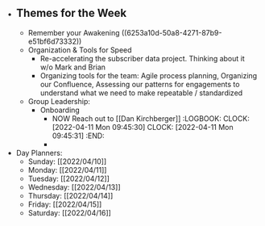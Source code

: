 - ## Themes for the Week
	- Remember your Awakening ((6253a10d-50a8-4271-87b9-e51bf6d73332))
	- Organization & Tools for Speed
		- Re-accelerating the subscriber data project. Thinking about it w/o Mark and Brian
		- Organizing tools for the team: Agile process planning, Organizing our Confluence, Assessing our patterns for engagements to understand what we need to make repeatable / standardized
	- Group Leadership:
		- Onboarding
			- NOW Reach out to [[Dan Kirchberger]]
			  :LOGBOOK:
			  CLOCK: [2022-04-11 Mon 09:45:30]
			  CLOCK: [2022-04-11 Mon 09:45:31]
			  :END:
			-
- Day Planners:
	- Sunday: [[2022/04/10]]
	- Monday: [[2022/04/11]]
	- Tuesday: [[2022/04/12]]
	- Wednesday: [[2022/04/13]]
	- Thursday: [[2022/04/14]]
	- Friday: [[2022/04/15]]
	- Saturday: [[2022/04/16]]